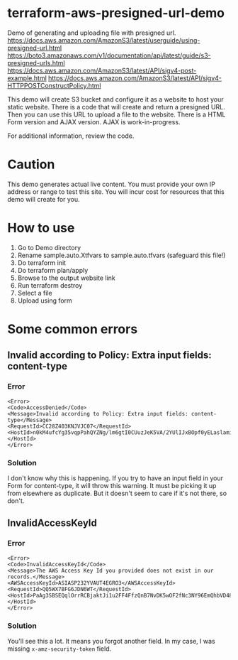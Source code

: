 # terraform-aws-presigned-url-demo
Demo of generating and uploading file with presigned url.
https://docs.aws.amazon.com/AmazonS3/latest/userguide/using-presigned-url.html
https://boto3.amazonaws.com/v1/documentation/api/latest/guide/s3-presigned-urls.html
https://docs.aws.amazon.com/AmazonS3/latest/API/sigv4-post-example.html
https://docs.aws.amazon.com/AmazonS3/latest/API/sigv4-HTTPPOSTConstructPolicy.html

This demo will create S3 bucket and configure it as a website to host your static website. 
There is a code that will create and return a presigned URL. Then you can use this URL to upload a file to the website. 
There is a HTML Form version and AJAX version. AJAX is work-in-progress. 

For additional information, review the code.

# Caution
This demo generates actual live content. You must provide your own IP address or range to test this site. You will incur cost for resources that this demo will create for you. 

# How to use
1. Go to Demo directory
2. Rename sample.auto.Xtfvars to sample.auto.tfvars (safeguard this file!)
3. Do terraform init
4. Do terraform plan/apply
5. Browse to the output website link
6. Run terraform destroy
7. Select a file
8. Upload using form

# Some common errors
## Invalid according to Policy: Extra input fields: content-type
### Error
```
<Error>
<Code>AccessDenied</Code>
<Message>Invalid according to Policy: Extra input fields: content-type</Message>
<RequestId>CC28Z403KNJVJC07</RequestId>
<HostId>n0kM4ufcYg35vqpPahQYZNg/lm6gtI0CUuzJeK5VA/2YUlIJxBOpf0yELaslamiLT6F1NYWCD8g=</HostId>
</Error>
```
### Solution
I don't know why this is happening. If you try to have an input field in your Form for content-type, it will throw this warning. It must be picking it up from elsewhere as duplicate. But it doesn't seem to care if it's not there, so don't.

## InvalidAccessKeyId
### Error
```
<Error>
<Code>InvalidAccessKeyId</Code>
<Message>The AWS Access Key Id you provided does not exist in our records.</Message>
<AWSAccessKeyId>ASIASP232YVAUT4EGRO3</AWSAccessKeyId>
<RequestId>QQ5WX7BFG6JDN6WT</RequestId>
<HostId>PaAg3SBSEQqlOrrRCBjaktJi1u2FF4FfzQnB7NvDK5wOF2fNc3NY96EmQhbVD48cl+q916i1TMk=</HostId>
</Error>
```
### Solution
You'll see this a lot. It means you forgot another field. In my case, I was missing `x-amz-security-token` field. 






